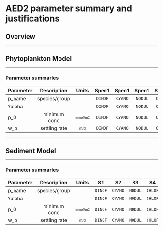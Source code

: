 
# AED2 parameter summary and justifications


## Overview

---

## Phytoplankton Model

---

### Parameter summaries





| Parameter             | Description           | Units | Spec1 | Spec1 | Spec1 | Spec1 | Spec1 | Comment          |
| ----------------------|:---------------------:|:-----:|:-----:|:-----:|:-----:|:-----:|:-----:| ----------------:|
| p_name                | species/group         |       |`DINOF`|`CYANO`|`NODUL`|`CHLOR`|`CRYPT`|                  |
| ?alpha                |                       |       |`DINOF`|`CYANO`|`NODUL`|`CHLOR`|`CRYPT`|                  |
| p_0                   | minimum conc          |<sub><sup>mmol/m3|`DINOF`|`CYANO`|`NODUL`|`CHLOR`|`CRYPT`|                  |
| w_p                   | settling rate         |<sub><sup>m/d|`DINOF`|`CYANO`|`NODUL`|`CHLOR`|`CRYPT`|                  |

---

## Sediment Model

---

### Parameter summaries





| Parameter             | Description           | Units | S1 | S2 | S3 | S4 | S5 | S6          |
| ----------------------|:---------------------:|:-----:|:-----:|:-----:|:-----:|:-----:|:-----:| ----------------:|
| p_name                | species/group         |       |`DINOF`|`CYANO`|`NODUL`|`CHLOR`|`CRYPT`|                  |
| ?alpha                |                       |       |`DINOF`|`CYANO`|`NODUL`|`CHLOR`|`CRYPT`|                  |
| p_0                   | minimum conc          |<sub><sup>mmol/m3|`DINOF`|`CYANO`|`NODUL`|`CHLOR`|`CRYPT`|                  |
| w_p                   | settling rate         |<sub><sup>m/d|`DINOF`|`CYANO`|`NODUL`|`CHLOR`|`CRYPT`|                  |

